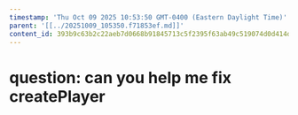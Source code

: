 ```yaml
---
timestamp: 'Thu Oct 09 2025 10:53:50 GMT-0400 (Eastern Daylight Time)'
parent: '[[../20251009_105350.f71853ef.md]]'
content_id: 393b9c63b2c22aeb7d0668b91845713c5f2395f63ab49c519074d0d414de6af4
---
```


# question: can you help me fix createPlayer

